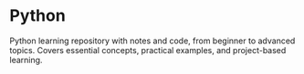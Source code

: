 # Python
Python learning repository with notes and code, from beginner to advanced topics. Covers essential concepts, practical examples, and project-based learning.
